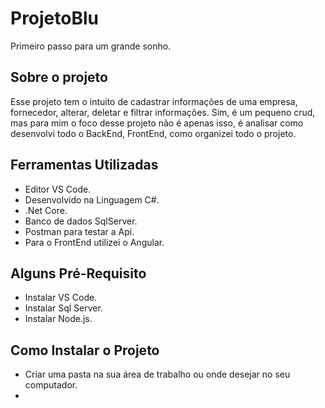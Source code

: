 <div> 
  <h1>ProjetoBlu</h1>
  <p>Primeiro passo para um grande sonho.</p>
</div>

<h2>Sobre o projeto</h2>
<p>
  Esse projeto tem o intuito de cadastrar informações de uma empresa, fornecedor, alterar, deletar e filtrar informações.
  Sim, é um pequeno crud, mas para mim o foco desse projeto não é apenas isso, é analisar como desenvolvi todo o BackEnd, 
  FrontEnd, como organizei todo o projeto.
</p>

<h2>Ferramentas Utilizadas</h2>
<ul>
  <li>Editor VS Code.</li>
  <li>Desenvolvido na Linguagem C#.</li>
  <li>.Net Core.</li>
  <li>Banco de dados SqlServer.</li>
  <li>Postman para testar a Api.</li>
  <li>Para o FrontEnd utilizei o Angular.</li>
</ul>  

<h2>Alguns Pré-Requisito</h2>
<ul>
  <li>Instalar VS Code.</li>
  <li>Instalar Sql Server.</li>
  <li>Instalar Node.js.</li>
</ul>

<h2>Como Instalar o Projeto</h2>

* Criar uma pasta na sua área de trabalho ou onde desejar no seu computador.
* 
